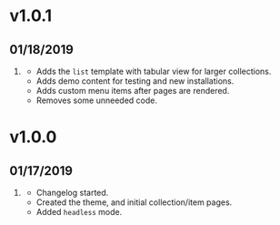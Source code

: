 # v1.0.1
## 01/18/2019

1. [](#new)
    * Adds the `list` template with tabular view for larger collections.
    * Adds demo content for testing and new installations.
    * Adds custom menu items after pages are rendered.
   [](#improved)
    * Removes some unneeded code.

# v1.0.0
## 01/17/2019

1. [](#new)
    * Changelog started.
    * Created the theme, and initial collection/item pages.
    * Added `headless` mode.